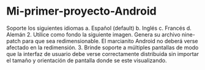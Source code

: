 # Mi-primer-proyecto-Android
Soporte los siguientes idiomas
a. Español (default)
b. Inglés
c. Francés
d. Alemán
2. Utilice como fondo la siguiente imagen. Genera su archivo nine-patch para que sea redimensionable. El marcianito Android no deberá verse afectado en la redimensión.
3. Brinde soporte a múltiples pantallas de modo que la interfaz de usuario debe verse correctamente distribuida sin importar el tamaño y orientación de pantalla donde se este visualizando.
